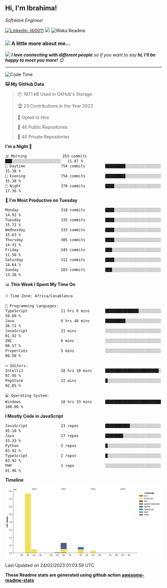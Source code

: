 <h2>Hi, I'm Ibrahima! </h2>
<p><em>Software Engineer 
</em></p>


[![Linkedin: iib0011](https://img.shields.io/badge/-iib0011-blue?style=flat-square&logo=Linkedin&logoColor=white&link=https://www.linkedin.com/in/iib0011/)](https://www.linkedin.com/in/iib0011/)
![](https://visitor-badge.glitch.me/badge?page_id=iib0011)
![Waka Readme](https://github.com/iib0011/iib0011/workflows/Waka%20Readme/badge.svg)


### <img src="https://media.giphy.com/media/VgCDAzcKvsR6OM0uWg/giphy.gif" width="50"> A little more about me...  


<img src="https://media.giphy.com/media/LnQjpWaON8nhr21vNW/giphy.gif" width="60"> <em><b>I love connecting with different people</b> so if you want to say <b>hi, I'll be happy to meet you more!</b> 😊</em>

---
<!--START_SECTION:waka-->
![Code Time](http://img.shields.io/badge/Code%20Time-1%2C846%20hrs%204%20mins-blue)

**🐱 My GitHub Data** 

> 📦 197.1 kB Used in GitHub's Storage 
 > 
> 🏆 23 Contributions in the Year 2023
 > 
> 💼 Opted to Hire
 > 
> 📜 46 Public Repositories 
 > 
> 🔑 40 Private Repositories 
 > 
**I'm a Night 🦉** 

```text
🌞 Morning                253 commits         ███░░░░░░░░░░░░░░░░░░░░░░   11.87 % 
🌆 Daytime                754 commits         █████████░░░░░░░░░░░░░░░░   35.38 % 
🌃 Evening                754 commits         █████████░░░░░░░░░░░░░░░░   35.38 % 
🌙 Night                  370 commits         ████░░░░░░░░░░░░░░░░░░░░░   17.36 % 
```
📅 **I'm Most Productive on Tuesday** 

```text
Monday                   318 commits         ████░░░░░░░░░░░░░░░░░░░░░   14.92 % 
Tuesday                  335 commits         ████░░░░░░░░░░░░░░░░░░░░░   15.72 % 
Wednesday                333 commits         ████░░░░░░░░░░░░░░░░░░░░░   15.63 % 
Thursday                 305 commits         ████░░░░░░░░░░░░░░░░░░░░░   14.31 % 
Friday                   245 commits         ███░░░░░░░░░░░░░░░░░░░░░░   11.50 % 
Saturday                 312 commits         ████░░░░░░░░░░░░░░░░░░░░░   14.64 % 
Sunday                   283 commits         ███░░░░░░░░░░░░░░░░░░░░░░   13.28 % 
```


📊 **This Week I Spent My Time On** 

```text
🕑︎ Time Zone: Africa/Casablanca

💬 Programming Languages: 
TypeScript               11 hrs 6 mins       ███████████████░░░░░░░░░░   59.89 % 
Java                     6 hrs 48 mins       █████████░░░░░░░░░░░░░░░░   36.71 % 
JavaScript               21 mins             ░░░░░░░░░░░░░░░░░░░░░░░░░   01.92 % 
INI                      6 mins              ░░░░░░░░░░░░░░░░░░░░░░░░░   00.57 % 
Properties               5 mins              ░░░░░░░░░░░░░░░░░░░░░░░░░   00.50 % 

🔥 Editors: 
IntelliJ                 18 hrs 10 mins      ████████████████████████░   97.95 % 
PhpStorm                 22 mins             █░░░░░░░░░░░░░░░░░░░░░░░░   02.05 % 

💻 Operating System: 
Windows                  18 hrs 33 mins      █████████████████████████   100.00 % 
```

**I Mostly Code in JavaScript** 

```text
JavaScript               23 repos            ███████████░░░░░░░░░░░░░░   45.10 % 
Java                     17 repos            ████████░░░░░░░░░░░░░░░░░   33.33 % 
Python                   2 repos             █░░░░░░░░░░░░░░░░░░░░░░░░   03.92 % 
TypeScript               2 repos             █░░░░░░░░░░░░░░░░░░░░░░░░   03.92 % 
PHP                      1 repo              ░░░░░░░░░░░░░░░░░░░░░░░░░   01.96 % 
```



**Timeline**

![Lines of Code chart](https://raw.githubusercontent.com/iib0011/iib0011/master/assets/bar_graph.png)


 Last Updated on 24/02/2023 01:03:59 UTC
<!--END_SECTION:waka-->

**These Readme stats are generated using github action [awesome-readme-stats](https://github.com/iib0011/waka-readme-stats)**
